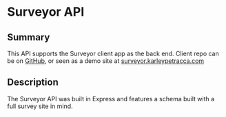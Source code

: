 # Surveyor API

## Summary

This API supports the Surveyor client app as the back end. Client
repo can be on [GitHub](http://www.github.com/karleypetracca/surveyor-client),
or seen as a demo site at
[surveyor.karleypetracca.com](http://surveyor.karleypetracca.com)

## Description

The Surveyor API was built in Express and features a schema built with a full
survey site in mind.

